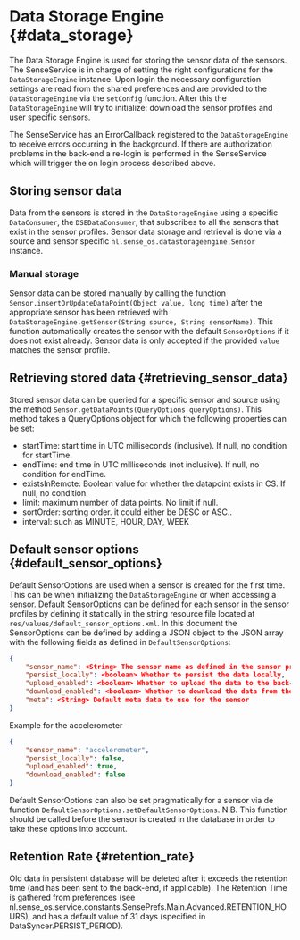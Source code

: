 # Data Storage Engine {#data_storage}

The Data Storage Engine is used for storing the sensor data of the sensors. The SenseService is in charge of setting the right configurations for the `DataStorageEngine` instance. Upon login the necessary configuration settings are read from the shared preferences and are provided to the `DataStorageEngine` via the `setConfig` function. After this the `DataStorageEngine` will try to initialize: download the sensor profiles and user specific sensors.

The SenseService has an ErrorCallback registered to the `DataStorageEngine` to receive errors occurring in the background. If there are authorization problems in the back-end a re-login is performed in the SenseService which will trigger the on login process described above.

## Storing sensor data
Data from the sensors is stored in the `DataStorageEngine` using a specific `DataConsumer`, the `DSEDataConsumer`, that subscribes to all the sensors that exist in the sensor profiles. Sensor data storage and retrieval is done via a source and sensor specific `nl.sense_os.datastorageengine.Sensor` instance.

### Manual storage
Sensor data can be stored manually by calling the function `Sensor.insertOrUpdateDataPoint(Object value, long time)` after the appropriate sensor has been retrieved with `DataStorageEngine.getSensor(String source, String sensorName)`. This function automatically creates the sensor with the default `SensorOptions` if it does not exist already. Sensor data is only accepted if the provided `value` matches the sensor profile.

## Retrieving stored data {#retrieving_sensor_data}
Stored sensor data can be queried for a specific sensor and source using the method `Sensor.getDataPoints(QueryOptions queryOptions)`. This method takes a QueryOptions object for which the following properties can be set:
* startTime: start time in UTC milliseconds (inclusive). If null, no condition for startTime.
* endTime: end time in UTC milliseconds (not inclusive). If null, no condition for endTime.
* existsInRemote: Boolean value for whether the datapoint exists in CS. If null, no condition.
* limit: maximum number of data points. No limit if null.
* sortOrder: sorting order. it could either be DESC or ASC..
* interval: such as MINUTE, HOUR, DAY, WEEK

## Default sensor options {#default_sensor_options}
Default SensorOptions are used when a sensor is created for the first time. This can be when initializing the `DataStorageEngine` or when accessing a sensor. Default SensorOptions can be defined for each sensor in the sensor profiles by defining it statically in the string resource file located at `res/values/default_sensor_options.xml`. In this document the SensorOptions can be defined by adding a JSON object to the JSON array with the following fields as defined in `DefaultSensorOptions`:

```json
{
    "sensor_name": <String> The sensor name as defined in the sensor profiles,
    "persist_locally": <boolean> Whether to persist the data locally,
    "upload_enabled": <boolean> Whether to upload the data to the back-end,
    "download_enabled": <boolean> Whether to download the data from the back-end,
    "meta": <String> Default meta data to use for the sensor
}
```

Example for the accelerometer
```json
{
    "sensor_name": "accelerometer",
    "persist_locally": false,
    "upload_enabled": true,
    "download_enabled": false
}
```

Default SensorOptions can also be set pragmatically for a sensor via de function `DefaultSensorOptions.setDefaultSensorOptions`. N.B. This function should be called before the sensor is created in the database in order to take these options into account.


## Retention Rate {#retention_rate}

Old data in persistent database will be deleted after it exceeds the retention time (and has been sent to the back-end, if applicable). The Retention Time is gathered from preferences (see nl.sense_os.service.constants.SensePrefs.Main.Advanced.RETENTION_HOURS), and has a default value of 31 days (specified in DataSyncer.PERSIST_PERIOD).
